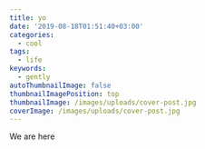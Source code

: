 ```yaml
---
title: yo
date: '2019-08-18T01:51:40+03:00'
categories:
  - cool
tags:
  - life
keywords:
  - gently
autoThumbnailImage: false
thumbnailImagePosition: top
thumbnailImage: /images/uploads/cover-post.jpg
coverImage: /images/uploads/cover-post.jpg
---
```

We are here
